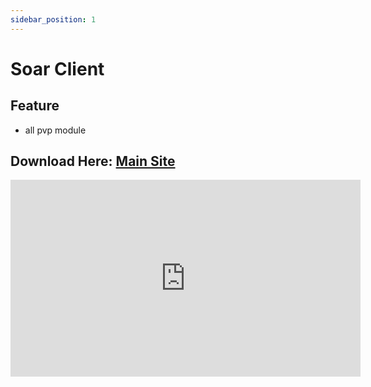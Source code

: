 ```yaml
---
sidebar_position: 1
---
```


# Soar Client

## Feature
- all pvp module

## Download Here: [Main Site](https://www.soarclient.com/)

<iframe width="560" height="315" src="https://www.youtube.com/embed/1ujp7d4O4TA" title="YouTube video player" frameborder="0" allow="accelerometer; autoplay; clipboard-write; encrypted-media; gyroscope; picture-in-picture; web-share" allowfullscreen></iframe>